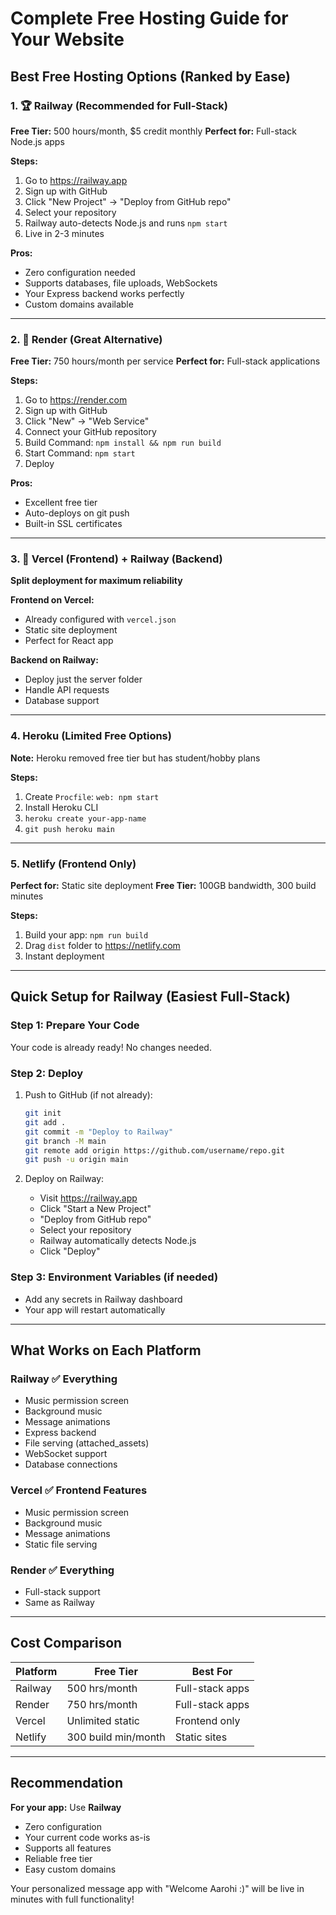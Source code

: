 # Complete Free Hosting Guide for Your Website

## Best Free Hosting Options (Ranked by Ease)

### 1. 🏆 Railway (Recommended for Full-Stack)
**Free Tier:** 500 hours/month, $5 credit monthly
**Perfect for:** Full-stack Node.js apps

**Steps:**
1. Go to https://railway.app
2. Sign up with GitHub
3. Click "New Project" → "Deploy from GitHub repo"
4. Select your repository
5. Railway auto-detects Node.js and runs `npm start`
6. Live in 2-3 minutes

**Pros:** 
- Zero configuration needed
- Supports databases, file uploads, WebSockets
- Your Express backend works perfectly
- Custom domains available

---

### 2. 🥈 Render (Great Alternative)
**Free Tier:** 750 hours/month per service
**Perfect for:** Full-stack applications

**Steps:**
1. Go to https://render.com
2. Sign up with GitHub
3. Click "New" → "Web Service"
4. Connect your GitHub repository
5. Build Command: `npm install && npm run build`
6. Start Command: `npm start`
7. Deploy

**Pros:**
- Excellent free tier
- Auto-deploys on git push
- Built-in SSL certificates

---

### 3. 🥉 Vercel (Frontend) + Railway (Backend)
**Split deployment for maximum reliability**

**Frontend on Vercel:**
- Already configured with `vercel.json`
- Static site deployment
- Perfect for React app

**Backend on Railway:**
- Deploy just the server folder
- Handle API requests
- Database support

---

### 4. Heroku (Limited Free Options)
**Note:** Heroku removed free tier but has student/hobby plans

**Steps:**
1. Create `Procfile`: `web: npm start`
2. Install Heroku CLI
3. `heroku create your-app-name`
4. `git push heroku main`

---

### 5. Netlify (Frontend Only)
**Perfect for:** Static site deployment
**Free Tier:** 100GB bandwidth, 300 build minutes

**Steps:**
1. Build your app: `npm run build`
2. Drag `dist` folder to https://netlify.com
3. Instant deployment

---

## Quick Setup for Railway (Easiest Full-Stack)

### Step 1: Prepare Your Code
Your code is already ready! No changes needed.

### Step 2: Deploy
1. Push to GitHub (if not already):
   ```bash
   git init
   git add .
   git commit -m "Deploy to Railway"
   git branch -M main
   git remote add origin https://github.com/username/repo.git
   git push -u origin main
   ```

2. Deploy on Railway:
   - Visit https://railway.app
   - Click "Start a New Project"
   - "Deploy from GitHub repo"
   - Select your repository
   - Railway automatically detects Node.js
   - Click "Deploy"

### Step 3: Environment Variables (if needed)
- Add any secrets in Railway dashboard
- Your app will restart automatically

---

## What Works on Each Platform

### Railway ✅ Everything
- Music permission screen
- Background music
- Message animations
- Express backend
- File serving (attached_assets)
- WebSocket support
- Database connections

### Vercel ✅ Frontend Features
- Music permission screen
- Background music
- Message animations
- Static file serving

### Render ✅ Everything
- Full-stack support
- Same as Railway

---

## Cost Comparison

| Platform | Free Tier | Best For |
|----------|-----------|----------|
| Railway | 500 hrs/month | Full-stack apps |
| Render | 750 hrs/month | Full-stack apps |
| Vercel | Unlimited static | Frontend only |
| Netlify | 300 build min/month | Static sites |

---

## Recommendation

**For your app:** Use **Railway** 
- Zero configuration
- Your current code works as-is
- Supports all features
- Reliable free tier
- Easy custom domains

Your personalized message app with "Welcome Aarohi :)" will be live in minutes with full functionality!